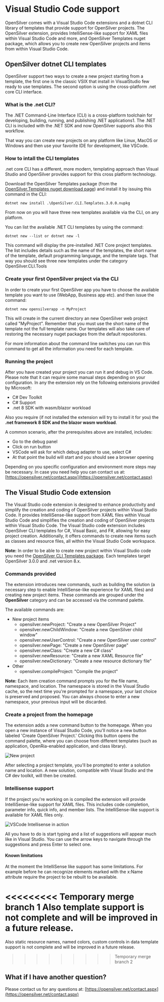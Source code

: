 # Visual Studio Code support
OpenSilver comes with a Visual Studio Code extensions and a dotnet CLI library of templates that provide support for OpenSilver projects. 
The OpenSilver extension, provides IntelliSense-like support for XAML files within Visual Studio Code and more, and OpenSilver Templates nuget package, which allows you to create new OpenSilver projects and items from within Visual Studio Code.

## OpenSilver dotnet CLI templates
OpenSilver support two ways to create a new project starting from a template, the first one is the classic VSIX that install in VisualStudio few ready to use templates. The second option is using the cross-platform .net core CLI interface.

### What is the .net CLI?
The .NET Command-Line Interface (CLI) is a cross-platform toolchain for developing, building, running, and publishing .NET applications1. The .NET CLI is included with the .NET SDK and now OpenSilver supports also this workflow.

That way you can create new projects on any platform like Linux, MacOS or Windows and then use your favorite IDE for development, like VSCode.

### How to intall the CLI templates
.net core CLI has a different, more modern, templating approach than Visual Studio and OpenSilver provides support for this cross platform technology.

Download the OpenSilver Templates package (from the [OpenSilver.Templates nuget download page](https://www.nuget.org/packages/OpenSilver.Templates)) and install it by issuing this command in the CLI:
	
	dotnet new install .\OpenSilver.CLI.Templates.3.0.0.nupkg

From now on you will have three new templates available via the CLI, on any platform.

You can list the available .NET CLI templates by using the command: 

	dotnet new --list or dotnet new -l 

This command will display the pre-installed .NET Core project templates. The list includes details such as the name of the templates, the short name of the template, default programming language, and the template tags. That way you should see three new templates under the category OpenSilver.CLI.Tools

### Create your first OpenSilver project via the CLI

In order to create your first OpenSilver app you have to choose the available template you want to use (WebApp, Business app etc). and then issue the command:

	dotnet new opensilverapp -n MyProject

This will create in the current directory an new OpenSilver web project called "MyProject". Remember that you must use the short name of the template not the full template name. Our templates will also take care of restoring the necessary nuget packages from the default repositories.

For more information about the command line switches you can run this command to get all the information you need for each template.

### Running the project
After you have created your project you can run it and debug in VS Code. Please note that it can require some manual steps depending on your configuration. In any the extension rely on the following extensions provided by Microsoft:

- C# Dev Toolkit
- C# Support
- .net 8 SDK with wasm/blazor workload

Also you require (if not installed the extension will try to install it for you) the **.net framework 8 SDK and the blazor wasm workload**.

A common scenario, after the prerequisites above are installed, includes:

- Go to the debug panel
- Click on run button
- VSCode will ask for which debug adapter to use, select C#
- At that point the build will start and you should see a browser opening

Depending on you specific configuration and environment more steps may be necessary. In case you need help you can contact us at: [https://opensilver.net/contact.aspx](https://opensilver.net/contact.aspx)

## The Visual Studio Code extension
The Visual Studio code extension is designed to enhance productivity and simplify the creation and coding of OpenSilver projects within Visual Studio Code. 
It provides IntelliSense-like support from XAML files within Visual Studio Code and simplifies the creation and coding of OpenSilver projects within Visual Studio Code. The Visual Studio code extension includes OpenSilver CLI templates for C#, Visual Basic, and F#, allowing for easy project creation. Additionally, it offers commands to create new items such as classes and resource files, all within the Visual Studio Code workspace. 

**Note:** In order to be able to create new project within Visual Studio code you need the [OpenSilver CLI Templates package](https://github.com/OpenSilver/OpenSilver.VSIX). Each templates target OpenSilver 3.0.0 and .net version 8.x.

### Commands provided
The extension introduces new commands, such as building the solution (a necessary step to enable IntelliSense-like experience for XAML files) and creating new project items. These commands are grouped under the **OpenSilver** category and can be accessed via the command palette.

The available commands are:

- New project items
  - opensilver.newProject: "Create a new OpenSilver Project"
  - opensilver.newChildWindow: "Create a new OpenSilver child window"
  - opensilver.newUserControl: "Create a new OpenSilver user control"
  - opensilver.newPage: "Create a new OpenSilver page"
  - opensilver.newClass: "Create a new C# class"
  - opensilver.newResource: "Create a new XAML Resource file"
  - opensilver.newDictionary: "Create a new resource dictionary file"
- Other
  - opensilver.compileProject: "Compile the project"
  
**Note:** Each item creation command prompts you for the file name, namespace, and location. The namespace is stored in the Visual Studio cache, so the next time you're prompted for a namespace, your last choice is preserved and proposed. You can always choose to enter a new namespace, your previous input will be discarded.

### Create a project from the homepage
The extension adds a new command button to the homepage. When you open a new instance of Visual Studio Code, you'll notice a new button labeled 'Create OpenSilver Project.' Clicking this button opens the command palette, where you can choose from different templates (such as application, OpenRia-enabled application, and class library).

![New project](/images/vscodeCreateNewProject.png "New project command button")

After selecting a project template, you'll be prompted to enter a solution name and location. A new solution, compatible with Visual Studio and the C# dev toolkit, will then be created.

### Intellisense support
If the project you're working on is compiled the extension will provide IntelliSense-like support for XAML files. This includes code completion, parameter info, quick info, and member lists. The IntelliSense-like support is available for XAML files only.

![VSCode Intellisense in action](/images/vscodeIntellisense.png "VSCode Intellisense in action")

All you have to do is start typing and a list of suggestions will appear much like in Visual Studio. You can use the arrow keys to navigate through the suggestions and press Enter to select one.

#### Known limitations
At the moment the IntelliSense like support has some limitations. For example before he can recognize elements marked with the x:Name attribute require the project to be rebuilt to be available. 

<<<<<<<<< Temporary merge branch 1
Also template support is not complete and will be improved in a future release.
=========
Also static resource names, named colors, custom controls in data template support is not complete and will be improved in a future release.
>>>>>>>>> Temporary merge branch 2

## What if I have another question?
Please contact us for any questions at: [https://opensilver.net/contact.aspx](https://opensilver.net/contact.aspx)